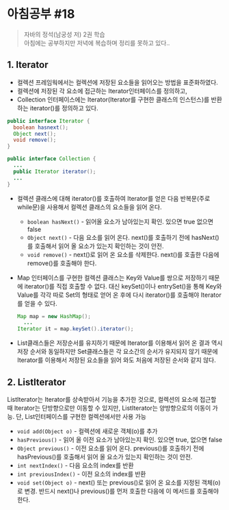 # 아침공부 #18
>자바의 정석(남궁성 저) 2권 학습  
>아침에는 공부하지만 저녁에 복습하며 정리를 못하고 있다..

## 1. Iterator
- 컬렉션 프레임웍에서는 컬렉션에 저장된 요소들을 읽어오는 방법을 표준화하였다.
- 컬렉션에 저장된 각 요소에 접근하는 Iterator인터페이스를 정의하고,
- Collection 인터페이스에는 Iterator(Iterator를 구현한 클래스의 인스턴스)를 반환하는 iterator()를 정의하고 있다.

~~~java
public interface Iterator {
  boolean hasnext();
  Object next();
  void remove();
}

public interface Collection {
  ...
  public Iterator iterator();
  ...
}
~~~

- 컬렉션 클래스에 대해 iterator()를 호출하여 Iterator를 얻은 다음 반복문(주로 while문)을 사용해서 컬렉션 클래스의 요소들을 읽어 온다.
  - `boolean hasNext()` - 읽어올 요소가 남아있는지 확인. 있으면 true 없으면 false
  - `Object next()` - 다음 요소를 읽어 온다. next()를 호출하기 전에 hasNext()를 호출해서 읽어 올 요소가 있는지 확인하는 것이 안전.
  - `void remove()` - next()로 읽어 온 요소를 삭제한다. next()를 호출한 다음에 remove()를 호출해야 한다.
  
- Map 인터페이스를 구현한 컬렉션 클래스는 Key와 Value를 쌍으로 저장하기 때문에 iterator()를 직접 호출할 수 없다. 대신 keySet()이나 entrySet()을 통해 Key와 Value를 각각 따로 Set의 형태로 얻어 온 후에 다시 iterator()를 호출해야 Iterator를 얻을 수 있다.
  ~~~java
  Map map = new HashMap();
    ...
  Iterator it = map.keySet().iterator();
  ~~~
- List클래스들은 저장순서를 유지하기 때문에 Iterator를 이용해서 읽어 온 결과 역시 저장 순서와 동일하지만 Set클래스들은 각 요소간의 순서가 유지되지 않기 때문에 Iterator를 이용해서 저장된 요소들을 읽어 와도 처음에 저장된 순서와 같지 않다.

## 2. ListIterator
ListIterator는 Iterator를 상속받아서 기능을 추가한 것으로, 컬렉션의 요소에 접근할 때 Iterator는 단방향으로만 이동할 수 있지만, ListIterator는 양방향으로의 이동이 가능. 단, List인터페이스를 구현한 컬렉션에서만 사용 가능

- `void add(Object o)` - 컬렉션에 새로운 객체(o)를 추가
- `hasPrevious()` - 읽어 올 이전 요소가 남아있는지 확인. 있으면 true, 없으면 false
- `Object previous()` - 이전 요소를 읽어 온다. previous()를 호출하기 전에 hasPrevious()를 호출해서 읽어 올 요소가 있는지 확인하는 것이 안전.
- `int nextIndex()` - 다음 요소의 index를 반환
- `int previousIndex()` - 이전 요소의 index를 반환
- `void set(Object o)` - next() 또는 previous()로 읽어 온 요소를 지정된 객체(o)로 변경. 반드시 next()나 previous()를 먼저 호출한 다음에 이 메서드를 호출해야한다.
